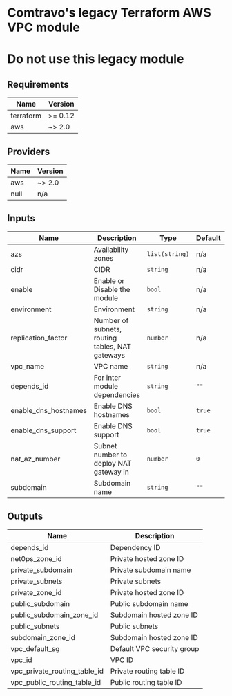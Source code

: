# Comtravo's legacy Terraform AWS VPC module
# Do not use this legacy module

## Requirements

| Name | Version |
|------|---------|
| terraform | >= 0.12 |
| aws | ~> 2.0 |

## Providers

| Name | Version |
|------|---------|
| aws | ~> 2.0 |
| null | n/a |

## Inputs

| Name | Description | Type | Default | Required |
|------|-------------|------|---------|:--------:|
| azs | Availability zones | `list(string)` | n/a | yes |
| cidr | CIDR | `string` | n/a | yes |
| enable | Enable or Disable the module | `bool` | n/a | yes |
| environment | Environment | `string` | n/a | yes |
| replication\_factor | Number of subnets, routing tables, NAT gateways | `number` | n/a | yes |
| vpc\_name | VPC name | `string` | n/a | yes |
| depends\_id | For inter module dependencies | `string` | `""` | no |
| enable\_dns\_hostnames | Enable DNS hostnames | `bool` | `true` | no |
| enable\_dns\_support | Enable DNS support | `bool` | `true` | no |
| nat\_az\_number | Subnet number to deploy NAT gateway in | `number` | `0` | no |
| subdomain | Subdomain name | `string` | `""` | no |

## Outputs

| Name | Description |
|------|-------------|
| depends\_id | Dependency ID |
| net0ps\_zone\_id | Private hosted zone ID |
| private\_subdomain | Private subdomain name |
| private\_subnets | Private subnets |
| private\_zone\_id | Private hosted zone ID |
| public\_subdomain | Public subdomain name |
| public\_subdomain\_zone\_id | Subdomain hosted zone ID |
| public\_subnets | Public subnets |
| subdomain\_zone\_id | Subdomain hosted zone ID |
| vpc\_default\_sg | Default VPC security group |
| vpc\_id | VPC ID |
| vpc\_private\_routing\_table\_id | Private routing table ID |
| vpc\_public\_routing\_table\_id | Public routing table ID |

